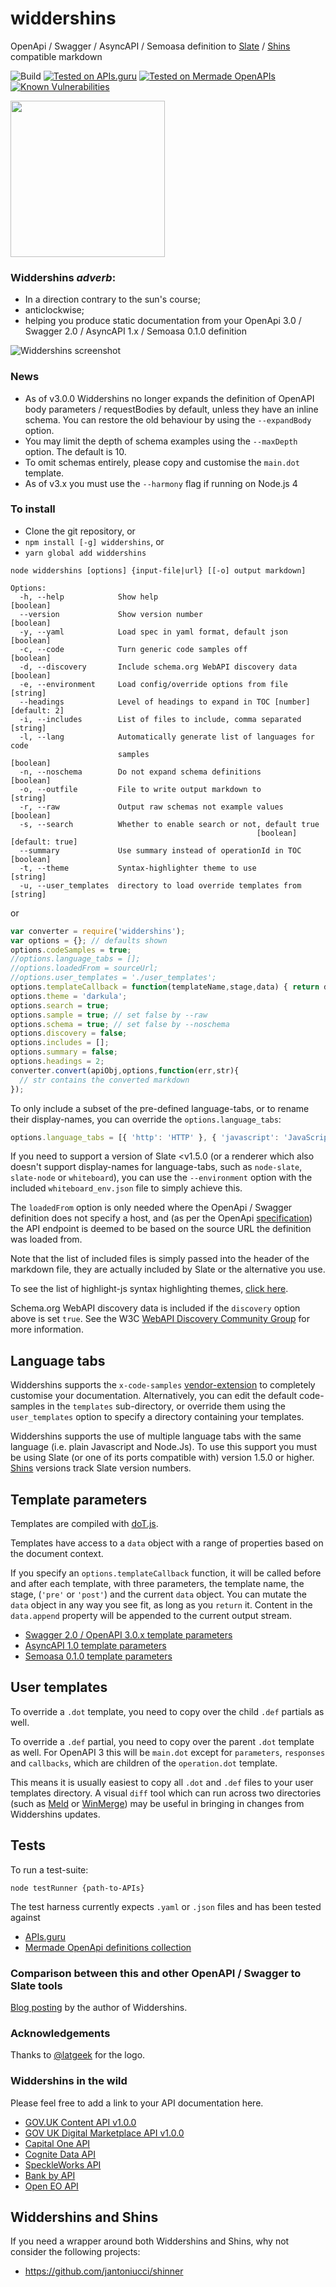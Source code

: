 # widdershins
OpenApi / Swagger / AsyncAPI / Semoasa definition to [Slate](https://github.com/lord/slate) /
[Shins](https://github.com/mermade/shins) compatible markdown

![Build](https://img.shields.io/travis/Mermade/widdershins/master.svg) [![Tested on APIs.guru](https://api.apis.guru/badges/tested_on.svg)](https://APIs.guru) [![Tested on Mermade OpenAPIs](https://img.shields.io/badge/Additional%20Specs-419-brightgreen.svg)](https://github.com/mermade/openapi_specifications)
[![Known Vulnerabilities](https://snyk.io/test/npm/widdershins/badge.svg)](https://snyk.io/test/npm/widdershins)

<img src="http://mermade.github.io/widdershins/logo.png" width="247px" height="250px" />

### Widdershins *adverb*:
* In a direction contrary to the sun's course;
* anticlockwise;
* helping you produce static documentation from your OpenApi 3.0 / Swagger 2.0 / AsyncAPI 1.x / Semoasa 0.1.0 definition

![Widdershins screenshot](https://github.com/Mermade/oa2s-comparison/blob/master/docs/widdershins.png?raw=true)

### News

* As of v3.0.0 Widdershins no longer expands the definition of OpenAPI body parameters / requestBodies by default, unless they have an inline schema. You can restore the old behaviour by using the `--expandBody` option.
* You may limit the depth of schema examples using the `--maxDepth` option. The default is 10.
* To omit schemas entirely, please copy and customise the `main.dot` template.
* As of v3.x you must use the `--harmony` flag if running on Node.js 4

### To install

* Clone the git repository, or
* `npm install [-g] widdershins`, or
* `yarn global add widdershins`

```
node widdershins [options] {input-file|url} [[-o] output markdown]

Options:
  -h, --help            Show help                                      [boolean]
  --version             Show version number                            [boolean]
  -y, --yaml            Load spec in yaml format, default json         [boolean]
  -c, --code            Turn generic code samples off                  [boolean]
  -d, --discovery       Include schema.org WebAPI discovery data       [boolean]
  -e, --environment     Load config/override options from file          [string]
  --headings            Level of headings to expand in TOC [number] [default: 2]
  -i, --includes        List of files to include, comma separated       [string]
  -l, --lang            Automatically generate list of languages for code
                        samples                                        [boolean]
  -n, --noschema        Do not expand schema definitions               [boolean]
  -o, --outfile         File to write output markdown to                [string]
  -r, --raw             Output raw schemas not example values          [boolean]
  -s, --search          Whether to enable search or not, default true
                                                       [boolean] [default: true]
  --summary             Use summary instead of operationId in TOC      [boolean]
  -t, --theme           Syntax-highlighter theme to use                 [string]
  -u, --user_templates  directory to load override templates from       [string]
```

or


```javascript
var converter = require('widdershins');
var options = {}; // defaults shown
options.codeSamples = true;
//options.language_tabs = [];
//options.loadedFrom = sourceUrl;
//options.user_templates = './user_templates';
options.templateCallback = function(templateName,stage,data) { return data };
options.theme = 'darkula';
options.search = true;
options.sample = true; // set false by --raw
options.schema = true; // set false by --noschema
options.discovery = false;
options.includes = [];
options.summary = false;
options.headings = 2;
converter.convert(apiObj,options,function(err,str){
  // str contains the converted markdown
});
```

To only include a subset of the pre-defined language-tabs, or to rename their display-names, you can override the `options.language_tabs`:

```javascript
options.language_tabs = [{ 'http': 'HTTP' }, { 'javascript': 'JavaScript' }, { 'javascript--nodejs': 'Node.JS' }, { 'python': 'Python' }, { 'ruby': 'Ruby' }];
```

If you need to support a version of Slate \<v1.5.0 (or a renderer which also doesn't support display-names for language-tabs, such as `node-slate`, `slate-node` or `whiteboard`), you can use the `--environment` option with the included `whiteboard_env.json` file to simply achieve this.

The `loadedFrom` option is only needed where the OpenApi / Swagger definition does not specify a host, and (as per the OpenApi [specification](https://github.com/OAI/OpenAPI-Specification/blob/master/versions/2.0.md#fixed-fields)) the API endpoint is deemed to be based on the source URL
the definition was loaded from.

Note that the list of included files is simply passed into the header of the markdown file, they are actually included by Slate or the alternative you use.

To see the list of highlight-js syntax highlighting themes, [click here](https://highlightjs.org/static/demo/).

Schema.org WebAPI discovery data is included if the `discovery` option above is set `true`. See the W3C [WebAPI Discovery Community Group](https://www.w3.org/community/web-api-discovery/) for more information.

## Language tabs

Widdershins supports the `x-code-samples` [vendor-extension](https://github.com/Rebilly/ReDoc/blob/master/docs/redoc-vendor-extensions.md#operation-object-vendor-extensions) to completely customise your documentation. Alternatively, you can edit the default code-samples in the `templates` sub-directory, or override them using the `user_templates` option to specify a directory containing your templates.

Widdershins supports the use of multiple language tabs with the same language (i.e. plain Javascript and Node.Js). To use this support you must be using Slate (or one of its ports compatible with) version 1.5.0 or higher. [Shins](https://github.com/mermade/shins) versions track Slate version numbers.

## Template parameters

Templates are compiled with [doT.js](https://github.com/olado/doT#readme).

Templates have access to a `data` object with a range of properties based on the document context.

If you specify an `options.templateCallback` function, it will be called before and after each template, with three parameters, the template name, the stage, (`'pre'` or `'post'`) and the current `data` object. You can mutate the `data` object in any way you see fit, as long as you `return` it. Content in the `data.append` property will be appended to the current output stream.

* [Swagger 2.0 / OpenAPI 3.0.x template parameters](/templates/openapi3/README.md)
* [AsyncAPI 1.0 template parameters](/templates/asyncapi/README.md)
* [Semoasa 0.1.0 template parameters](/templates/semoasa/README.md)

## User templates

To override a `.dot` template, you need to copy over the child `.def` partials as well.

To override a `.def` partial, you need to copy over the parent `.dot` template as well. For OpenAPI 3 this will be `main.dot`
except for `parameters`, `responses` and `callbacks`, which are children of the `operation.dot` template.

This means it is usually easiest to copy all `.dot` and `.def` files to your user templates directory. A visual `diff` tool
which can run across two directories (such as [Meld](http://meldmerge.org/) or [WinMerge](http://winmerge.org)) may be useful
in bringing in changes from Widdershins updates.

## Tests

To run a test-suite:

```
node testRunner {path-to-APIs}
```

The test harness currently expects `.yaml` or `.json` files and has been tested against

* [APIs.guru](https://github.com/APIs-guru/openapi-directory)
* [Mermade OpenApi definitions collection](https://github.com/mermade/openapi-definitions)

### Comparison between this and other OpenAPI / Swagger to Slate tools

[Blog posting](https://dev.to/mikeralphson/comparison-of-various-openapiswagger-to-slate-conversion-tools) by the author of Widdershins.

### Acknowledgements

Thanks to [@latgeek](https://github.com/LatGeek) for the logo.

### Widdershins in the wild

Please feel free to add a link to your API documentation here.

* [GOV.UK Content API v1.0.0](https://content-api.publishing.service.gov.uk/reference.html)
* [GOV UK Digital Marketplace API v1.0.0](https://alphagov.github.io/digitalmarketplace-api-docs/#digital-marketplace-api-v1-0-0)
* [Capital One API](https://www.capitalone.co.uk/developer/api/)
* [Cognite Data API](http://doc.cognitedata.com/)
* [SpeckleWorks API](https://speckleworks.github.io/SpeckleOpenApi)
* [Bank by API](https://tbicr.github.io/bank-api/bank-api.html)
* [Open EO API](https://open-eo.github.io/openeo-api-poc/apireference/index.html)

## Widdershins and Shins

If you need a wrapper around both Widdershins and Shins, why not consider the following projects:

* https://github.com/jantoniucci/shinner
